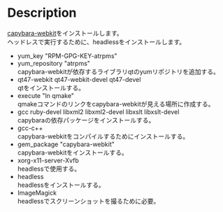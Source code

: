 Description
===========
[capybara-webkit](https://github.com/thoughtbot/capybara-webkit)をインストールします。  
ヘッドレスで実行するために、headlessをインストールします。

* yum_key "RPM-GPG-KEY-atrpms"
* yum_repository "atrpms"  
capybara-webkitが依存するライブラリqtのyumリポジトリを追加する。
* qt47-webkit qt47-webkit-devel qt47-devel  
qtをインストールする。
* execute "ln qmake"  
qmakeコマンドのリンクをcapybara-webkitが見える場所に作成する。
* gcc ruby-devel libxml2 libxml2-devel libxslt libxslt-devel   
capybaraの依存パッケージをインストールする。
* gcc-c++  
capybara-webkitをコンパイルするためにインストールする。
* gem_package "capybara-webkit"  
capybara-webkitをインストールする。
* xorg-x11-server-Xvfb  
headlessで使用する。
* headless  
headlessをインストールする。
* ImageMagick  
headlessでスクリーンショットを撮るために必要。
